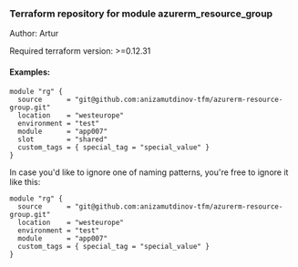 ### Terraform repository for module azurerm_resource_group

Author: Artur

Required terraform version: >=0.12.31

#### Examples:

```
module "rg" {
  source      = "git@github.com:anizamutdinov-tfm/azurerm-resource-group.git"
  location    = "westeurope"
  environment = "test"
  module      = "app007"
  slot        = "shared"
  custom_tags = { special_tag = "special_value" }
}
```

In case you'd like to ignore one of naming patterns, you're free to ignore it like this:
```
module "rg" {
  source      = "git@github.com:anizamutdinov-tfm/azurerm-resource-group.git"
  location    = "westeurope"
  environment = "test"
  module      = "app007"
  custom_tags = { special_tag = "special_value" }
}
```
